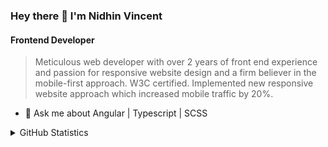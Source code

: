 ### Hey there 👋 I'm Nidhin Vincent

#### Frontend Developer

>Meticulous web developer with over 2 years of front end experience and passion for responsive website design and a firm believer in the mobile-first approach. W3C certified. Implemented new responsive website approach which increased mobile traffic by 20%.


- 💬 Ask me about Angular | Typescript | SCSS


<details>
  <summary>GitHub Statistics</summary>
  <img  src="https://github-readme-stats.vercel.app/api/top-langs/?username=nidhilive" alt="Stats"/>
</details>
